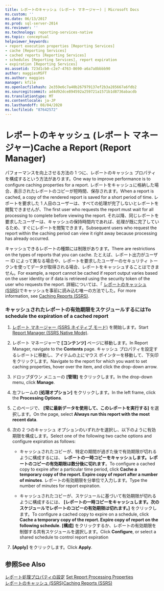```yaml
---
title: レポートのキャッシュ (レポート マネージャー) | Microsoft Docs
ms.custom: ''
ms.date: 06/13/2017
ms.prod: sql-server-2014
ms.reviewer: ''
ms.technology: reporting-services-native
ms.topic: conceptual
helpviewer_keywords:
- report execution properties [Reporting Services]
- cache [Reporting Services]
- cached reports [Reporting Services]
- schedules [Reporting Services], report expiration
- expiration [Reporting Services]
ms.assetid: 723d1cb0-c2e7-4763-8690-a6a7a8bbbb90
author: maggiesMSFT
ms.author: maggies
manager: kfile
ms.openlocfilehash: 2e359e6c7a40b267979137ef2b3a285667a6fdb2
ms.sourcegitcommit: ad4d92dce894592a259721a1571b1d8736abacdb
ms.translationtype: MT
ms.contentlocale: ja-JP
ms.lasthandoff: 08/04/2020
ms.locfileid: "87642572"
---
```

# <a name="cache-a-report-report-manager"></a><span data-ttu-id="3b5c1-102">レポートのキャッシュ (レポート マネージャー)</span><span class="sxs-lookup"><span data-stu-id="3b5c1-102">Cache a Report (Report Manager)</span></span>
  <span data-ttu-id="3b5c1-103">パフォーマンスを向上させる方法の 1 つに、レポートのキャッシュ プロパティを構成するという方法があります。</span><span class="sxs-lookup"><span data-stu-id="3b5c1-103">One way to improve performance is to configure caching properties for a report.</span></span> <span data-ttu-id="3b5c1-104">レポートをキャッシュに格納した場合、表示されたレポートのコピーが短時間、保存されます。</span><span class="sxs-lookup"><span data-stu-id="3b5c1-104">When a report is cached, a copy of the rendered report is saved for a short period of time.</span></span> <span data-ttu-id="3b5c1-105">レポートを要求した 1 人目のユーザーは、すべての処理が完了しないとレポートを閲覧できませんが、</span><span class="sxs-lookup"><span data-stu-id="3b5c1-105">The first user who requests the report must wait for all processing to complete before viewing the report.</span></span> <span data-ttu-id="3b5c1-106">それ以降、同じレポートを要求したユーザーは、キャッシュの保持時間内であれば、処理が既に完了しているため、すぐにレポートを閲覧できます。</span><span class="sxs-lookup"><span data-stu-id="3b5c1-106">Subsequent users who request the report within the caching period can view it right away because processing has already occurred.</span></span>  
  
 <span data-ttu-id="3b5c1-107">キャッシュできるレポートの種類には制限があります。</span><span class="sxs-lookup"><span data-stu-id="3b5c1-107">There are restrictions on the types of reports that you can cache.</span></span> <span data-ttu-id="3b5c1-108">たとえば、レポート出力がユーザー ID によって異なる場合や、レポートを要求したユーザーのセキュリティ トークンを使ってデータが取得される場合、レポートをキャッシュすることはできません。</span><span class="sxs-lookup"><span data-stu-id="3b5c1-108">For example, a report cannot be cached if report output varies based on the user identity or if data is retrieved using the security token of the user who requests the report.</span></span> <span data-ttu-id="3b5c1-109">詳細については、「 [レポートのキャッシュ (SSRS)](caching-reports-ssrs.md)でキャッシュを事前に読み込む唯一の方法でした。</span><span class="sxs-lookup"><span data-stu-id="3b5c1-109">For more information, see [Caching Reports &#40;SSRS&#41;](caching-reports-ssrs.md).</span></span>  
  
### <a name="to-schedule-the-expiration-of-a-cached-report"></a><span data-ttu-id="3b5c1-110">キャッシュされたレポートの有効期限をスケジュールするには</span><span class="sxs-lookup"><span data-stu-id="3b5c1-110">To schedule the expiration of a cached report</span></span>  
  
1.  <span data-ttu-id="3b5c1-111">[レポート マネージャー &#40;SSRS ネイティブ モード&#41;](../report-manager-ssrs-native-mode.md) を開始します。</span><span class="sxs-lookup"><span data-stu-id="3b5c1-111">Start [Report Manager  &#40;SSRS Native Mode&#41;](../report-manager-ssrs-native-mode.md).</span></span>  
  
2.  <span data-ttu-id="3b5c1-112">レポート マネージャーで **[コンテンツ]** ページに移動します。</span><span class="sxs-lookup"><span data-stu-id="3b5c1-112">In Report Manager, navigate to the **Contents** page.</span></span> <span data-ttu-id="3b5c1-113">キャッシュ プロパティを設定するレポートに移動し、アイテムの上にマウス ポインターを移動して、下矢印をクリックします。</span><span class="sxs-lookup"><span data-stu-id="3b5c1-113">Navigate to the report for which you want to set caching properties, hover over the item, and click the drop-down arrow.</span></span>  
  
3.  <span data-ttu-id="3b5c1-114">ドロップダウン メニューの **[管理]** をクリックします。</span><span class="sxs-lookup"><span data-stu-id="3b5c1-114">In the drop-down menu, click **Manage**.</span></span>  
  
4.  <span data-ttu-id="3b5c1-115">左フレームの **[処理オプション]** をクリックします。</span><span class="sxs-lookup"><span data-stu-id="3b5c1-115">In the left frame, click the **Processing Options**.</span></span>  
  
5.  <span data-ttu-id="3b5c1-116">このページで、 **[常に最新データを使用して、このレポートを実行する]** を選択します。</span><span class="sxs-lookup"><span data-stu-id="3b5c1-116">On the page, select **Always run this report with the most recent data**.</span></span>  
  
6.  <span data-ttu-id="3b5c1-117">次の 2 つのキャッシュ オプションのいずれかを選択し、以下のように有効期限を構成します。</span><span class="sxs-lookup"><span data-stu-id="3b5c1-117">Select one of the following two cache options and configure expiration as follows:</span></span>  
  
    -   <span data-ttu-id="3b5c1-118">キャッシュされたコピーが、特定の期間が過ぎた後で有効期限が切れるように構成するには、 **レポートの一時コピーをキャッシュします。レポートのコピーの有効期限は数分後に切れます**。</span><span class="sxs-lookup"><span data-stu-id="3b5c1-118">To configure a cached copy to expire after a particular time period, click **Cache a temporary copy of the report. Expire copy of report after a number of minutes**.</span></span> <span data-ttu-id="3b5c1-119">レポートの有効期限を分単位で入力します。</span><span class="sxs-lookup"><span data-stu-id="3b5c1-119">Type the number of minutes for report expiration.</span></span>  
  
    -   <span data-ttu-id="3b5c1-120">キャッシュされたコピーが、スケジュールに基づいて有効期限が切れるように構成するには、 **[レポートの一時コピーをキャッシュします。次のスケジュールでレポートのコピーの有効期限は切れます。]** をクリックします。</span><span class="sxs-lookup"><span data-stu-id="3b5c1-120">To configure a cached copy to expire on a schedule, click **Cache a temporary copy of the report. Expire copy of report on the following schedule.**</span></span> <span data-ttu-id="3b5c1-121">**[構成]** をクリックするか、レポートの有効期限を制御する共有スケジュールを選択します。</span><span class="sxs-lookup"><span data-stu-id="3b5c1-121">Click **Configure**, or select a shared schedule to control report expiration</span></span>  
  
7.  <span data-ttu-id="3b5c1-122">**[Apply]** をクリックします。</span><span class="sxs-lookup"><span data-stu-id="3b5c1-122">Click **Apply**.</span></span>  
  
## <a name="see-also"></a><span data-ttu-id="3b5c1-123">参照</span><span class="sxs-lookup"><span data-stu-id="3b5c1-123">See Also</span></span>  
 <span data-ttu-id="3b5c1-124">[レポート処理プロパティの設定](set-report-processing-properties.md) </span><span class="sxs-lookup"><span data-stu-id="3b5c1-124">[Set Report Processing Properties](set-report-processing-properties.md) </span></span>  
 [<span data-ttu-id="3b5c1-125">レポートのキャッシュ (SSRS)</span><span class="sxs-lookup"><span data-stu-id="3b5c1-125">Caching Reports &#40;SSRS&#41;</span></span>](caching-reports-ssrs.md)  
  
  
